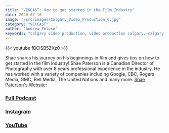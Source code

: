 ```yaml
---
title: "VEKCAST: How to get started in the Film Industry"
date: 2020-07-16
image: "/src/images/Calgary_Video_Production_6.jpg"
category: "VEKCAST"
author: "Andrew Peloso"
keywords: "calgary video production, video production calgary, calgary video company"
---
```


{{< youtube fBClSB5ZXz0 >}}

Shae shares his journey on his beginnings in film and gives tips on how to get started in the film industry! Shae Paterson is a Canadian Director of Photography with over 8 years professional experience in the industry. He has worked with a variety of companies including Google, CBC, Rogers Media, GMC, Bell Media, The United Nations and many more. [Shae Paterson's Website](https://www.shaepaterson.ca/):

### [Full Podcast](https://anchor.fm/vek-labs)

### [Instagram](https://www.instagram.com/veklabs/)

### [YouTube](https://www.youtube.com/channel/UC_8CmynHCINGSOZftHJGoUQ)
